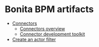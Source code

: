 # Bonita BPM artifacts

* [Connectors](connectors.md)
  * [Connectors overview](connectors-overview.md)
  * [Connector development toolkit](connector-development-toolkit.md)
* [Create an actor filter](creating-an-actor-filter.md)
